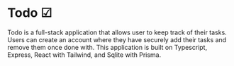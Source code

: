 # Todo ☑
Todo is a full-stack application that allows user to keep track of their tasks. Users can create an account where they have securely add their tasks and remove them once done with. This application is built on Typescript, Express, React with Tailwind, and Sqlite with Prisma.
